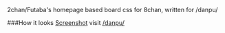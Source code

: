 2chan/Futaba's homepage based board css for 8chan, written for /danpu/

###How it looks
[Screenshot](https://vgy.me/MVSxgE.png)
visit [/danpu/](https://8ch.net/danpu/)

